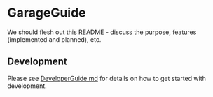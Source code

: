 # GarageGuide

We should flesh out this README - discuss the purpose, features (implemented and planned), etc.

## Development

Please see [DeveloperGuide.md](docs/DeveloperGuide.md) for details on how to get started with development.